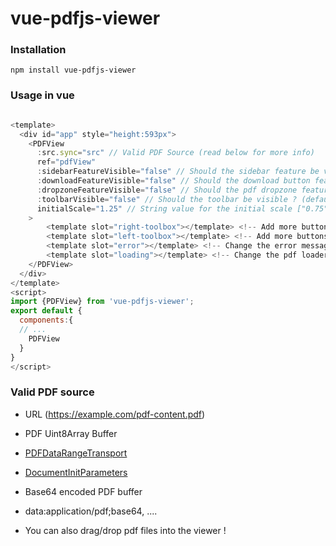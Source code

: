 
#  vue-pdfjs-viewer


###  Installation

`npm install vue-pdfjs-viewer`

###  Usage in vue

```js

<template>
  <div id="app" style="height:593px">
    <PDFView
      :src.sync="src" // Valid PDF Source (read below for more info)
      ref="pdfView"
      :sidebarFeatureVisible="false" // Should the sidebar feature be visible ? (default: true)
      :downloadFeatureVisible="false" // Should the download button feature be active ? (default: true)
      :dropzoneFeatureVisible="false" // Should the pdf dropzone feature be active ? (default: true)
      :toolbarVisible="false" // Should the toolbar be visible ? (default: true)
      initialScale="1.25" // String value for the initial scale ["0.75", "1", "1.25", "1.5", "auto"] are supported 
    > 
        <template slot="right-toolbox"></template> <!-- Add more buttons/features on the right side of the toolbar -->
        <template slot="left-toolbox"></template> <!-- Add more buttons/features on the left side of the toolbar -->
        <template slot="error"></template> <!-- Change the error message design -->
        <template slot="loading"></template> <!-- Change the pdf loader design -->
    </PDFView>
  </div>
</template>
<script>
import {PDFView} from 'vue-pdfjs-viewer';
export default {
  components:{
  // ...
    PDFView
  }
}
</script>
```

  

###  Valid PDF source

* URL (https://example.com/pdf-content.pdf)

* PDF Uint8Array Buffer

* [PDFDataRangeTransport](https://mozilla.github.io/pdf.js/api/draft/PDFDataRangeTransport.html)

* [DocumentInitParameters](https://mozilla.github.io/pdf.js/api/draft/global.html#DocumentInitParameters)

* Base64 encoded PDF buffer

* data:application/pdf;base64, ....

* You can also drag/drop pdf files into the viewer !